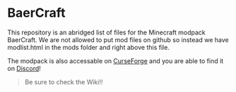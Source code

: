 # BaerCraft
This repository is an abridged list of files for the Minecraft modpack BaerCraft. 
We are not allowed to put mod files on github so instead we have modlist.html in the mods folder and right above this file. 

The modpack is also accessable on [CurseForge](https://www.curseforge.com/minecraft/modpacks/baercraft) and you are able to find it on [Discord](https://discord.gg/CKbbFyzrd9)!

> Be sure to check the Wiki!!

